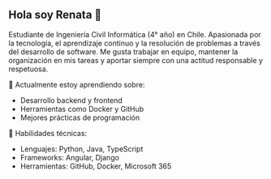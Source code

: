 ## Hola soy Renata 👋

<!--
**Renxwng/Renxwng** is a ✨ _special_ ✨ repository because its `README.md` (this file) appears on your GitHub profile.

Here are some ideas to get you started:

- 🔭 I’m currently working on ...
- 🌱 I’m currently learning ...
- 👯 I’m looking to collaborate on ...
- 🤔 I’m looking for help with ...
- 💬 Ask me about ...
- 📫 How to reach me: ...
- 😄 Pronouns: ...
- ⚡ Fun fact: ...
-->
Estudiante de Ingeniería Civil Informática (4° año) en Chile. Apasionada por la tecnología, el aprendizaje continuo y la resolución de problemas a través del desarrollo de software. Me gusta trabajar en equipo, mantener la organización en mis tareas y aportar siempre con una actitud responsable y respetuosa.

💼 Actualmente estoy aprendiendo sobre:
* Desarrollo backend y frontend
* Herramientas como Docker y GitHub
* Mejores prácticas de programación

🧠 Habilidades técnicas:
* Lenguajes: Python, Java, TypeScript
* Frameworks: Angular, Django
* Herramientas: GitHub, Docker, Microsoft 365
